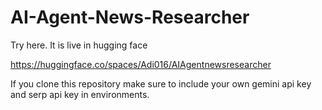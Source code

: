 # AI-Agent-News-Researcher

Try here. It is live in hugging face

https://huggingface.co/spaces/Adi016/AIAgentnewsresearcher

If you clone this repository make sure to include your own gemini api key and serp api key in environments.
